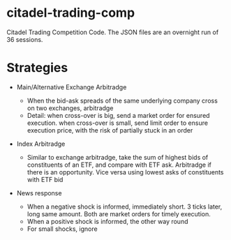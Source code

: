 # citadel-trading-comp
Citadel Trading Competition Code. The JSON files are an overnight run of 36 sessions.

# Strategies

- Main/Alternative Exchange Arbitradge
  - When the bid-ask spreads of the same underlying company cross on two exchanges, arbitradge
  - Detail: when cross-over is big, send a market order for ensured execution. when cross-over is small, send limit order to ensure execution price, with the risk of partially stuck in an order
 
- Index Arbitradge
  - Similar to exchange arbitradge, take the sum of highest bids of constituents of an ETF, and compare with ETF ask. Arbitradge if there is an opportunity. Vice versa using lowest asks of constituents with ETF bid
 
- News response
  - When a negative shock is informed, immediately short. 3 ticks later, long same amount. Both are market orders for timely execution. 
  - When a positive shock is informed, the other way round
  - For small shocks, ignore
